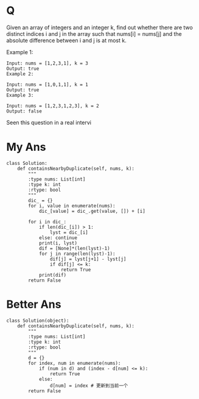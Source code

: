 # Q
Given an array of integers and an integer k, find out whether there are two distinct indices i and j in the array such that nums[i] = nums[j] and the absolute difference between i and j is at most k.

Example 1:
```
Input: nums = [1,2,3,1], k = 3
Output: true
Example 2:

Input: nums = [1,0,1,1], k = 1
Output: true
Example 3:

Input: nums = [1,2,3,1,2,3], k = 2
Output: false
```
Seen this question in a real intervi
# My Ans
```
class Solution:
    def containsNearbyDuplicate(self, nums, k):
        """
        :type nums: List[int]
        :type k: int
        :rtype: bool
        """
        dic_ = {}
        for i, value in enumerate(nums):
            dic_[value] = dic_.get(value, []) + [i]
        
        for i in dic_:
            if len(dic_[i]) > 1:
                lyst = dic_[i]  
            else: continue
            print(i, lyst)
            dif = [None]*(len(lyst)-1)
            for j in range(len(lyst)-1):
                dif[j] = lyst[j+1] - lyst[j]
                if dif[j] <= k:
                    return True
            print(dif)
        return False
```


# Better Ans
```
class Solution(object):
    def containsNearbyDuplicate(self, nums, k):
        """
        :type nums: List[int]
        :type k: int
        :rtype: bool
        """
        d = {}
        for index, num in enumerate(nums):
            if (num in d) and (index - d[num] <= k):
                return True
            else:
                d[num] = index # 更新到当前一个
        return False
```